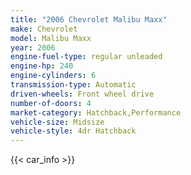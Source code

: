 ```yaml
---
title: "2006 Chevrolet Malibu Maxx"
make: Chevrolet
model: Malibu Maxx
year: 2006
engine-fuel-type: regular unleaded
engine-hp: 240
engine-cylinders: 6
transmission-type: Automatic
driven-wheels: Front wheel drive
number-of-doors: 4
market-category: Hatchback,Performance
vehicle-size: Midsize
vehicle-style: 4dr Hatchback
---
```


{{< car_info >}}
